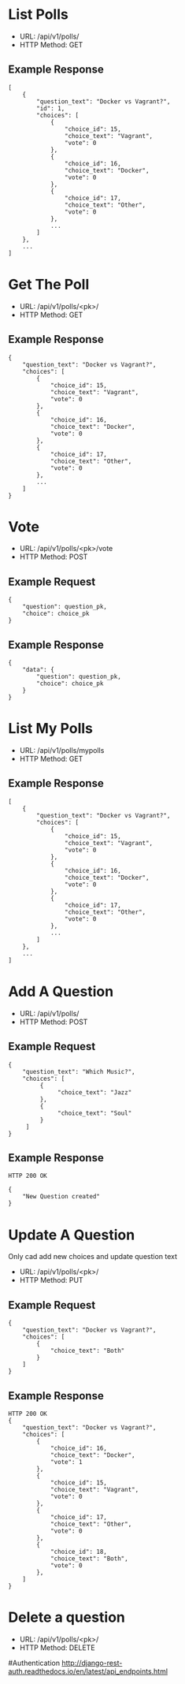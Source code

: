 # List Polls

 * URL: /api/v1/polls/
 * HTTP Method: GET
 
## Example Response

    [
	    {
	        "question_text": "Docker vs Vagrant?",
			"id": 1,
	        "choices": [
	            {
	                "choice_id": 15,
	                "choice_text": "Vagrant",
	                "vote": 0
	            },
	            {
	                "choice_id": 16,
	                "choice_text": "Docker",
	                "vote": 0
	            },
	            {
	                "choice_id": 17,
	                "choice_text": "Other",
	                "vote": 0
	            },
	            ...
	        ]
	    },  
	    ...
	]

# Get The Poll

 * URL: /api/v1/polls/\<pk\>/
 * HTTP Method: GET
 
## Example Response

    {
	    "question_text": "Docker vs Vagrant?",
	    "choices": [
	        {
	            "choice_id": 15,
	            "choice_text": "Vagrant",
	            "vote": 0
	        },
	        {
	            "choice_id": 16,
	            "choice_text": "Docker",
	            "vote": 0
	        },
	        {
	            "choice_id": 17,
	            "choice_text": "Other",
	            "vote": 0
	        },
	        ...
	    ]
	}
    
# Vote

 * URL: /api/v1/polls/\<pk\>/vote
 * HTTP Method: POST
 
## Example Request

    {
	    "question": question_pk,
	    "choice": choice_pk
	}
    
## Example Response

    {
	    "data": {
	        "question": question_pk,
	        "choice": choice_pk
	    }
	}
	

# List My Polls

 * URL: /api/v1/polls/mypolls
 * HTTP Method: GET
 
## Example Response

    [
	    {
	        "question_text": "Docker vs Vagrant?",
	        "choices": [
	            {
	                "choice_id": 15,
	                "choice_text": "Vagrant",
	                "vote": 0
	            },
	            {
	                "choice_id": 16,
	                "choice_text": "Docker",
	                "vote": 0
	            },
	            {
	                "choice_id": 17,
	                "choice_text": "Other",
	                "vote": 0
	            },
	            ...
	        ]
	    },  
	    ...
	]

# Add A Question

 * URL: /api/v1/polls/
 * HTTP Method: POST

## Example Request

	{
	    "question_text": "Which Music?",
	    "choices": [
	         {
	              "choice_text": "Jazz"
	         },
	         {
	              "choice_text": "Soul"
	         }
	     ]
	}
	
## Example Response
	HTTP 200 OK
	
	{
		"New Question created"
	}
    
# Update A Question

Only cad add new choices and update question text

 * URL: /api/v1/polls/\<pk\>/
 * HTTP Method: PUT
 
## Example Request

    {
	    "question_text": "Docker vs Vagrant?",
	    "choices": [
	        {
	            "choice_text": "Both"
	        }
	    ]
	}
    
## Example Response

    HTTP 200 OK
    {
	    "question_text": "Docker vs Vagrant?",
	    "choices": [
	        {
	            "choice_id": 16,
	            "choice_text": "Docker",
	            "vote": 1
	        },
	        {
	            "choice_id": 15,
	            "choice_text": "Vagrant",
	            "vote": 0
	        },
	        {
	            "choice_id": 17,
	            "choice_text": "Other",
	            "vote": 0
	        },
			{
	            "choice_id": 18,
	            "choice_text": "Both",
	            "vote": 0
	        },
	    ]
	}

# Delete a question

 * URL: /api/v1/polls/\<pk\>/
 * HTTP Method: DELETE
 
#Authentication
http://django-rest-auth.readthedocs.io/en/latest/api_endpoints.html


